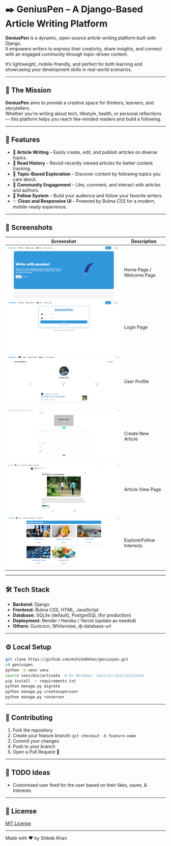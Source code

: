# ✒️ GeniusPen – A Django-Based Article Writing Platform

**GeniusPen** is a dynamic, open-source article-writing platform built with Django.  
It empowers writers to express their creativity, share insights, and connect with an engaged community through topic-driven content.

It’s lightweight, mobile-friendly, and perfect for both learning and showcasing your development skills in real-world scenarios.

---

## 🎯 The Mission

**GeniusPen** aims to provide a creative space for thinkers, learners, and storytellers.  
Whether you're writing about tech, lifestyle, health, or personal reflections — this platform helps you reach like-minded readers and build a following.

---

## 🚀 Features

- 📝 **Article Writing** – Easily create, edit, and publish articles on diverse topics.  
- 📖 **Read History** – Revisit recently viewed articles for better content tracking.  
- 📌 **Topic-Based Exploration** – Discover content by following topics you care about.  
- 💬 **Community Engagement** – Like, comment, and interact with articles and authors.  
- 🔗 **Follow System** – Build your audience and follow your favorite writers.  
- ✨ **Clean and Responsive UI** – Powered by Bulma CSS for a modern, mobile-ready experience.

---

## 📸 Screenshots

| Screenshot | Description |
|------------|-------------|
| ![Home](screenshots/home.PNG) | Home Page / Welcome Page |
| ![History](screenshots/login.PNG) | Login Page |
| ![Profile](screenshots/user_profile.PNG) | User Profile |
| ![Create](screenshots/create_article.PNG) | Create New Article |
| ![Article](screenshots/article_detail.PNG) | Article View Page |
| ![Topic](screenshots/interests.PNG) | Explore/Follow Interests |

---

## 🛠 Tech Stack

- **Backend:** Django  
- **Frontend:** Bulma CSS, HTML, JavaScript  
- **Database:** SQLite (default), PostgreSQL (for production)  
- **Deployment:** Render / Heroku / Vercel (update as needed)  
- **Others:** Gunicorn, Whitenoise, dj-database-url

---

## ⚙️ Local Setup

```bash
git clone https://github.com/mshikebkhan/geniuspen.git
cd geniuspen
python -m venv venv
source venv/bin/activate  # On Windows: venv\Scripts\activate
pip install -r requirements.txt
python manage.py migrate
python manage.py createsuperuser
python manage.py runserver
```
---

## 👥 Contributing

1. Fork the repository
2. Create your feature branch: `git checkout -b feature-name`
3. Commit your changes
4. Push to your branch
5. Open a Pull Request 🚀

---

## 📌 TODO Ideas

- Customised user feed for the user based on their likes, saves, & Interests

---

## 📄 License

[MIT License](LICENSE)

---

Made with ❤️ by Shikeb Khan
